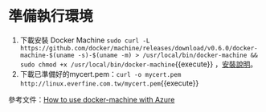 # 準備執行環境
1. 下載安裝 Docker Machine `sudo curl -L https://github.com/docker/machine/releases/download/v0.6.0/docker-machine-$(uname -s)-$(uname -m) > /usr/local/bin/docker-machine && sudo chmod +x /usr/local/bin/docker-machine`{{execute}} ，[安裝說明](https://docs.docker.com/machine/install-machine/)。
2. 下載已準備好的mycert.pem：`curl -o mycert.pem http://linux.everfine.com.tw/mycert.pem`{{execute}}

參考文件：[How to use docker-machine with Azure](https://azure.microsoft.com/zh-tw/documentation/articles/virtual-machines-linux-classic-docker-machine/)
